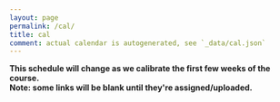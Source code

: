 ```yaml
---
layout: page
permalink: /cal/
title: cal
comment: actual calendar is autogenerated, see `_data/cal.json`
---
```


<style>

.header {
  margin: 0 0 1em 0;
  padding: 1em;
  background-color: #EEEEEE;
}

.item {
  padding: 0 1em 1em 1em;
}

.due {
  font-weight: bold;
}

h2, ul {
  margin-bottom: 0
}

</style>

**This schedule will change as we calibrate the first few weeks of the course.**   
**Note: some links will be blank until they're assigned/uploaded.**

<div id="cal">
</div>

<script>
var cal_data = {{ site.data.cal | jsonify }};

var cal_div = d3.select('#cal');

cal_div.selectAll('.event')
  .data(cal_data)
  .enter().append('div')
  .attr('class', 'event')
  .html( render_event )

function render_event(d, i, A) {
  var s = '';
  if (d.header)
    s += '<div class="header">' + render_header(d.header) + '</div>';
  else
    s += '<div class="item">' + render_item(d) + '</div>';
  return s;
}

function render_header(d) {
  var s = '<h2 class="header-title">' + d.title + '</h2>';
  return s;
}

function reading_link(d) {
  var s = '';
  if(d.link != "")
    s += '<a href="' + d.link + '" target="_blank">' + d.text + '</a>'
  else
    s += d.text
  return s;
}

function render_item(d) {
  var s = '';
  if (d.date)
    s += '<div class="date">' + date_rejigger(d.date) + '</div>';
  if(d.topic)
    s += '<div class="topic">Topic: ' + d.topic + '</div>';
  if(d.lab)
    s += '<div class="topic">Lab: ' + lab_link(d.lab) + '</div>';
  if(d.assigned)
    d.assigned.forEach( function(a) {
      s += '<div class="assigned">Assigned: ' + assigned_str(a) + '</div>';
    });
  if (d.reading) {
    s += '<div>Reading:</div><ul>'
    d.reading.forEach( function(a) {
      s += '<li>' + reading_link(a) + '</li>';
    })
    s += '</ul>';
  }
  if (d.suggested) {
    s += '<div>Suggested Reading:</div><ul>';
    d.suggested.forEach( function(a) {
      s += '<li>' + reading_link(a) + '</li>';
    });
    s += '</ul>';
  }
  if(d.due)
    s += '<div class="due">Due: ' + d.due + '</div>';
  if(d.materials)
    s += '<div class="materials">' + materials_link(d.materials) + '</div>';
  if(d.vid)
    s += '<div class="vid">' + vid_link(d.vid) + '</div>';
  if(d.text)
    s += '<div>' + d.text + '</div>';
  return s;
}

function lab_link(d) {
  var s = '';
  s += '<a href="/' + d.link + '">' + d.text + '</a>';
  return s;
}

function materials_link(d) {
  var s = '';
  s += '<a href="/' + d + '">materials</a>';
  return s;
}

function vid_link(d) {
  var s = '';
  s += '<a href="' + d + '">vid</a>';
  return s;
}

function assigned_str(d) {
var s = '';
if(d.link != "")
  s += '<a href="' + d.link + '">' + d.text + '</a>';
else
  s += d.text;
return s;
}

function date_rejigger(d) {
  var s = moment(d, "DD-MMM-YYYY");
  return s.format('DD-MMM ddd');
}

</script>
